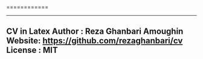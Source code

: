 
============

-------------------------
CV in Latex
Author : Reza Ghanbari Amoughin
Website: https://github.com/rezaghanbari/cv
License : MIT
------------------------
